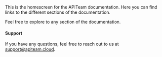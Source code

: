 This is the homescreen for the APITeam documentation. Here you can find links to the different sections of the documentation.

Feel free to explore to any section of the documentation.

#### Support

If you have any questions, feel free to reach out to us at [support@apiteam.cloud](mailto://support@apiteam.cloud).